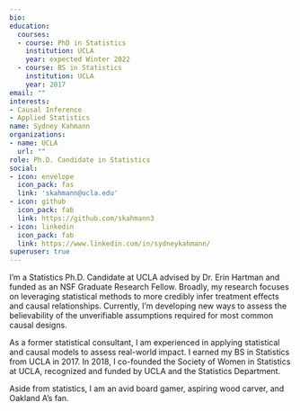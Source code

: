 ```yaml
---
bio: 
education:
  courses:
  - course: PhD in Statistics
    institution: UCLA
    year: expected Winter 2022
  - course: BS in Statistics
    institution: UCLA
    year: 2017
email: ""
interests:
- Causal Inference
- Applied Statistics
name: Sydney Kahmann
organizations:
- name: UCLA
  url: ""
role: Ph.D. Candidate in Statistics
social:
- icon: envelope
  icon_pack: fas
  link: 'skahmann@ucla.edu'
- icon: github
  icon_pack: fab
  link: https://github.com/skahmann3
- icon: linkedin
  icon_pack: fab
  link: https://www.linkedin.com/in/sydneykahmann/
superuser: true
---
```


I’m a Statistics Ph.D. Candidate at UCLA advised by Dr. Erin Hartman and funded as an NSF Graduate Research Fellow. Broadly, my research focuses on leveraging statistical methods to more credibly infer treatment effects and causal relationships. Currently, I’m developing new ways to assess the believability of the unverifiable assumptions required for most common causal designs.

As a former statistical consultant, I am experienced in applying statistical and causal models to assess real-world impact. I earned my BS in Statistics from UCLA in 2017. In 2018, I co-founded the Society of Women in Statistics at UCLA, recognized and funded by UCLA and the Statistics Department.

Aside from statistics, I am an avid board gamer, aspiring wood carver, and Oakland A’s fan.

